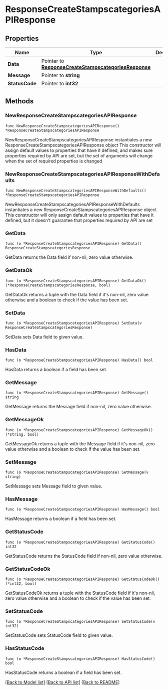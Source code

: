 # ResponseCreateStampscategoriesAPIResponse

## Properties

Name | Type | Description | Notes
------------ | ------------- | ------------- | -------------
**Data** | Pointer to [**ResponseCreateStampscategoriesResponse**](ResponseCreateStampscategoriesResponse.md) |  | [optional] 
**Message** | Pointer to **string** |  | [optional] 
**StatusCode** | Pointer to **int32** |  | [optional] 

## Methods

### NewResponseCreateStampscategoriesAPIResponse

`func NewResponseCreateStampscategoriesAPIResponse() *ResponseCreateStampscategoriesAPIResponse`

NewResponseCreateStampscategoriesAPIResponse instantiates a new ResponseCreateStampscategoriesAPIResponse object
This constructor will assign default values to properties that have it defined,
and makes sure properties required by API are set, but the set of arguments
will change when the set of required properties is changed

### NewResponseCreateStampscategoriesAPIResponseWithDefaults

`func NewResponseCreateStampscategoriesAPIResponseWithDefaults() *ResponseCreateStampscategoriesAPIResponse`

NewResponseCreateStampscategoriesAPIResponseWithDefaults instantiates a new ResponseCreateStampscategoriesAPIResponse object
This constructor will only assign default values to properties that have it defined,
but it doesn't guarantee that properties required by API are set

### GetData

`func (o *ResponseCreateStampscategoriesAPIResponse) GetData() ResponseCreateStampscategoriesResponse`

GetData returns the Data field if non-nil, zero value otherwise.

### GetDataOk

`func (o *ResponseCreateStampscategoriesAPIResponse) GetDataOk() (*ResponseCreateStampscategoriesResponse, bool)`

GetDataOk returns a tuple with the Data field if it's non-nil, zero value otherwise
and a boolean to check if the value has been set.

### SetData

`func (o *ResponseCreateStampscategoriesAPIResponse) SetData(v ResponseCreateStampscategoriesResponse)`

SetData sets Data field to given value.

### HasData

`func (o *ResponseCreateStampscategoriesAPIResponse) HasData() bool`

HasData returns a boolean if a field has been set.

### GetMessage

`func (o *ResponseCreateStampscategoriesAPIResponse) GetMessage() string`

GetMessage returns the Message field if non-nil, zero value otherwise.

### GetMessageOk

`func (o *ResponseCreateStampscategoriesAPIResponse) GetMessageOk() (*string, bool)`

GetMessageOk returns a tuple with the Message field if it's non-nil, zero value otherwise
and a boolean to check if the value has been set.

### SetMessage

`func (o *ResponseCreateStampscategoriesAPIResponse) SetMessage(v string)`

SetMessage sets Message field to given value.

### HasMessage

`func (o *ResponseCreateStampscategoriesAPIResponse) HasMessage() bool`

HasMessage returns a boolean if a field has been set.

### GetStatusCode

`func (o *ResponseCreateStampscategoriesAPIResponse) GetStatusCode() int32`

GetStatusCode returns the StatusCode field if non-nil, zero value otherwise.

### GetStatusCodeOk

`func (o *ResponseCreateStampscategoriesAPIResponse) GetStatusCodeOk() (*int32, bool)`

GetStatusCodeOk returns a tuple with the StatusCode field if it's non-nil, zero value otherwise
and a boolean to check if the value has been set.

### SetStatusCode

`func (o *ResponseCreateStampscategoriesAPIResponse) SetStatusCode(v int32)`

SetStatusCode sets StatusCode field to given value.

### HasStatusCode

`func (o *ResponseCreateStampscategoriesAPIResponse) HasStatusCode() bool`

HasStatusCode returns a boolean if a field has been set.


[[Back to Model list]](../README.md#documentation-for-models) [[Back to API list]](../README.md#documentation-for-api-endpoints) [[Back to README]](../README.md)


